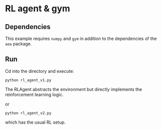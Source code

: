 # RL agent & gym

## Dependencies

This example requires `numpy` and `gym` in addition to the dependencies of the `aea` package.

## Run

Cd into the directory and execute:

`
python rl_agent_v1.py
`

The RLAgent abstracts the environment but directly implements the reinforcement learning logic.

or 

`
python rl_agent_v2.py
`

which has the usual RL setup.